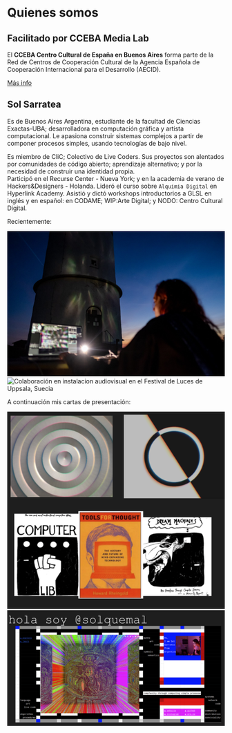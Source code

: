 # Quienes somos

## Facilitado por CCEBA Media Lab

El **CCEBA Centro Cultural de España en Buenos Aires** forma parte de la Red de Centros de Cooperación Cultural de la Agencia Española de Cooperación Internacional para el Desarrollo (AECID).

[Más info](http://www.cceba.org.ar/quienes-somos-2)

## Sol Sarratea

Es de Buenos Aires Argentina, estudiante de la facultad de Ciencias Exactas-UBA; desarrolladora en computación gráfica y artista computacional. Le apasiona construir sistemas complejos a partir de componer procesos simples, usando tecnologías de bajo nivel.

Es miembro de CliC; Colectivo de Live Coders. Sus proyectos son alentados por comunidades de código abierto; aprendizaje alternativo; y por la necesidad de construir una identidad propia.\
Participó en el Recurse Center - Nueva York; y en la academia de verano de Hackers\&Designers - Holanda. Lideró el curso sobre `Alquimia Digital` en Hyperlink Academy. Asistió y dictó workshops introductorios a GLSL en inglés y en español: en CODAME; WIP:Arte Digital; y NODO: Centro Cultural Digital.

Recientemente:

![Proyecciones en el Faro de Glommen, Suecia](<../../../.gitbook/assets/photo1635788284 (1).jpeg>) ![Colaboración en instalacion audiovisual en el Festival de Luces de Uppsala, Suecia](../../../.gitbook/assets/uppsala.gif)

A continuación mis cartas de presentación:

<div align="center">

<img src="../../../.gitbook/assets/carta.png" alt=" Llibros que cambiaron mi relación con las computadoras acompañados de imágenes que fueron generadas a partir de simples sistemas de feedback con el fin de entender luz y simular metales.">

 

<img src="../../../.gitbook/assets/old (1).png" alt="Antigua slide de presentación">

</div>

&#x20;

